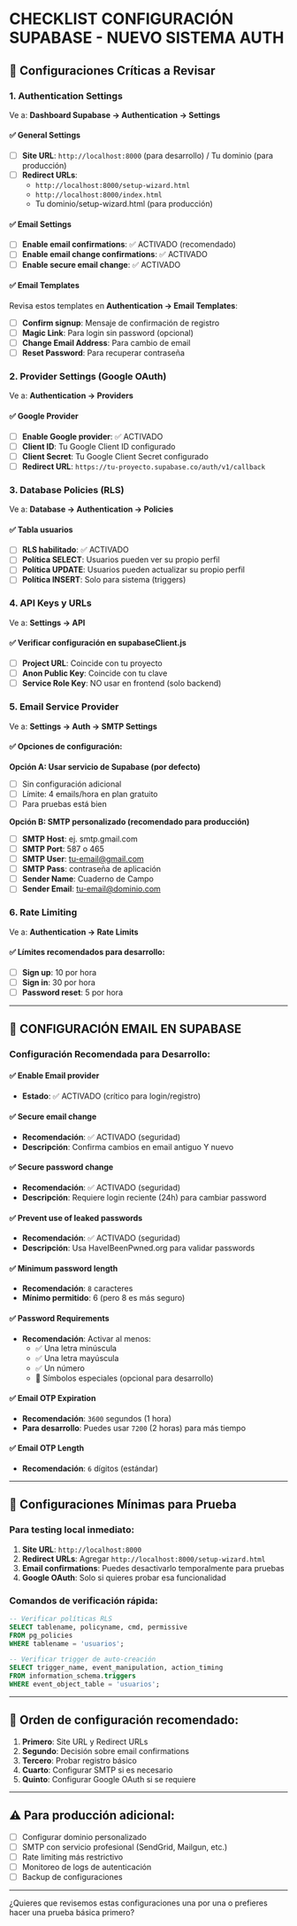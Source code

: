 # CHECKLIST CONFIGURACIÓN SUPABASE - NUEVO SISTEMA AUTH

## 🔧 Configuraciones Críticas a Revisar

### 1. **Authentication Settings** 
Ve a: **Dashboard Supabase → Authentication → Settings**

#### ✅ **General Settings**
- [ ] **Site URL**: `http://localhost:8000` (para desarrollo) / Tu dominio (para producción)
- [ ] **Redirect URLs**: 
  - `http://localhost:8000/setup-wizard.html`
  - `http://localhost:8000/index.html`
  - Tu dominio/setup-wizard.html (para producción)

#### ✅ **Email Settings**
- [ ] **Enable email confirmations**: ✅ ACTIVADO (recomendado)
- [ ] **Enable email change confirmations**: ✅ ACTIVADO 
- [ ] **Enable secure email change**: ✅ ACTIVADO

#### ✅ **Email Templates**
Revisa estos templates en **Authentication → Email Templates**:
- [ ] **Confirm signup**: Mensaje de confirmación de registro
- [ ] **Magic Link**: Para login sin password (opcional)
- [ ] **Change Email Address**: Para cambio de email
- [ ] **Reset Password**: Para recuperar contraseña

### 2. **Provider Settings (Google OAuth)**
Ve a: **Authentication → Providers**

#### ✅ **Google Provider**
- [ ] **Enable Google provider**: ✅ ACTIVADO
- [ ] **Client ID**: Tu Google Client ID configurado
- [ ] **Client Secret**: Tu Google Client Secret configurado
- [ ] **Redirect URL**: `https://tu-proyecto.supabase.co/auth/v1/callback`

### 3. **Database Policies (RLS)**
Ve a: **Database → Authentication → Policies**

#### ✅ **Tabla usuarios**
- [ ] **RLS habilitado**: ✅ ACTIVADO
- [ ] **Política SELECT**: Usuarios pueden ver su propio perfil
- [ ] **Política UPDATE**: Usuarios pueden actualizar su propio perfil
- [ ] **Política INSERT**: Solo para sistema (triggers)

### 4. **API Keys y URLs**
Ve a: **Settings → API**

#### ✅ **Verificar configuración en supabaseClient.js**
- [ ] **Project URL**: Coincide con tu proyecto
- [ ] **Anon Public Key**: Coincide con tu clave
- [ ] **Service Role Key**: NO usar en frontend (solo backend)

### 5. **Email Service Provider**
Ve a: **Settings → Auth → SMTP Settings**

#### ✅ **Opciones de configuración:**

**Opción A: Usar servicio de Supabase (por defecto)**
- [ ] Sin configuración adicional
- [ ] Límite: 4 emails/hora en plan gratuito
- [ ] Para pruebas está bien

**Opción B: SMTP personalizado (recomendado para producción)**
- [ ] **SMTP Host**: ej. smtp.gmail.com
- [ ] **SMTP Port**: 587 o 465
- [ ] **SMTP User**: tu-email@gmail.com
- [ ] **SMTP Pass**: contraseña de aplicación
- [ ] **Sender Name**: Cuaderno de Campo
- [ ] **Sender Email**: tu-email@dominio.com

### 6. **Rate Limiting**
Ve a: **Authentication → Rate Limits**

#### ✅ **Límites recomendados para desarrollo:**
- [ ] **Sign up**: 10 por hora
- [ ] **Sign in**: 30 por hora
- [ ] **Password reset**: 5 por hora

---

## 🚨 **CONFIGURACIÓN EMAIL EN SUPABASE**

### **Configuración Recomendada para Desarrollo:**

#### ✅ **Enable Email provider**
- **Estado**: ✅ ACTIVADO (crítico para login/registro)

#### ✅ **Secure email change**
- **Recomendación**: ✅ ACTIVADO (seguridad)
- **Descripción**: Confirma cambios en email antiguo Y nuevo

#### ✅ **Secure password change**
- **Recomendación**: ✅ ACTIVADO (seguridad)
- **Descripción**: Requiere login reciente (24h) para cambiar password

#### ✅ **Prevent use of leaked passwords**
- **Recomendación**: ✅ ACTIVADO (seguridad)
- **Descripción**: Usa HaveIBeenPwned.org para validar passwords

#### ✅ **Minimum password length**
- **Recomendación**: `8` caracteres
- **Mínimo permitido**: 6 (pero 8 es más seguro)

#### ✅ **Password Requirements**
- **Recomendación**: Activar al menos:
  - ✅ Una letra minúscula
  - ✅ Una letra mayúscula
  - ✅ Un número
  - 🔶 Símbolos especiales (opcional para desarrollo)

#### ✅ **Email OTP Expiration**
- **Recomendación**: `3600` segundos (1 hora)
- **Para desarrollo**: Puedes usar `7200` (2 horas) para más tiempo

#### ✅ **Email OTP Length**
- **Recomendación**: `6` dígitos (estándar)

---

## 🚨 **Configuraciones Mínimas para Prueba**

### **Para testing local inmediato:**

1. **Site URL**: `http://localhost:8000`
2. **Redirect URLs**: Agregar `http://localhost:8000/setup-wizard.html`
3. **Email confirmations**: Puedes desactivarlo temporalmente para pruebas
4. **Google OAuth**: Solo si quieres probar esa funcionalidad

### **Comandos de verificación rápida:**

```sql
-- Verificar políticas RLS
SELECT tablename, policyname, cmd, permissive 
FROM pg_policies 
WHERE tablename = 'usuarios';

-- Verificar trigger de auto-creación
SELECT trigger_name, event_manipulation, action_timing
FROM information_schema.triggers 
WHERE event_object_table = 'usuarios';
```

---

## 📝 **Orden de configuración recomendado:**

1. **Primero**: Site URL y Redirect URLs
2. **Segundo**: Decisión sobre email confirmations
3. **Tercero**: Probar registro básico
4. **Cuarto**: Configurar SMTP si es necesario
5. **Quinto**: Configurar Google OAuth si se requiere

---

## ⚠️ **Para producción adicional:**

- [ ] Configurar dominio personalizado
- [ ] SMTP con servicio profesional (SendGrid, Mailgun, etc.)
- [ ] Rate limiting más restrictivo
- [ ] Monitoreo de logs de autenticación
- [ ] Backup de configuraciones

---

¿Quieres que revisemos estas configuraciones una por una o prefieres hacer una prueba básica primero?
